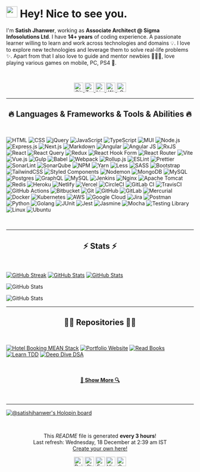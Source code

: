 <h1><img src="https://emojis.slackmojis.com/emojis/images/1531849430/4246/blob-sunglasses.gif?1531849430" width="30"/> Hey! Nice to see you.</h1>

I'm **Satish Jhanwer**, working as **Associate Architect @ Sigma Infosolutions Ltd**. I have **14+ years** of coding experience. A passionate learner willing to learn and work across technologies and domains 💡. I love to explore new technologies and leverage them to solve real-life problems ✨. Apart from that I also love to guide and mentor newbies 👨🏻‍💻, love playing various games on mobile, PC, PS4 🚀.

<br>

<p align="center">
  <a href="https://github.com/satishjhanwer" target="_blank">
    <img alt="Github" height="25" src="https://img.shields.io/badge/GitHub-%2312100E.svg?logo=Github&logoColor=white"/>
  </a>
  <a href="https://twitter.com/satishjhanwer" target="_blank">
    <img alt="Twitter" height="25" src="https://img.shields.io/badge/twitter-%2300acee.svg?logo=twitter&logoColor=white"/>
  </a>
  <a href="https://www.linkedin.com/in/satishjhanwer/" target="_blank">
    <img alt="LinkedIn" height="25" src="https://img.shields.io/badge/linkedin-%230e76a8.svg?logo=linkedin&logoColor=white"/>
  </a>
  <a href="https://satishjhanwer.github.io/" target="_blank">
    <img alt="Website" height="25" src="https://img.shields.io/badge/Website-4285F4?logo=google-chrome&logoColor=white"/>
  </a>
  <a href="mailto:satish.jhanwer@gmail.com" target="_blank">
    <img alt="Gmail" height="25" src="https://img.shields.io/badge/Gmail-c14438?logo=Gmail&logoColor=white"/>
  </a>
</p>

---

<h2 align="center">🔥 Languages & Frameworks & Tools & Abilities 🔥</h2>
<br>

![HTML](https://img.shields.io/badge/html5-%23E34F26.svg?style=for-the-badge&logo=html5&logoColor=white)
![CSS](https://img.shields.io/badge/css3-%231572B6.svg?style=for-the-badge&logo=css3&logoColor=white)
![jQuery](https://img.shields.io/badge/jquery-%230769AD.svg?style=for-the-badge&logo=jquery&logoColor=white)
![JavaScript](https://img.shields.io/badge/javascript-%23323330.svg?style=for-the-badge&logo=javascript&logoColor=%23F7DF1E)
![TypeScript](https://img.shields.io/badge/typescript-%23007ACC.svg?style=for-the-badge&logo=typescript&logoColor=white)
![MUI](https://img.shields.io/badge/MUI-%230081CB.svg?style=for-the-badge&logo=mui&logoColor=white)
![Node.js](https://img.shields.io/badge/node.js-6DA55F?style=for-the-badge&logo=node.js&logoColor=white)
![Express.js](https://img.shields.io/badge/express.js-%23404d59.svg?style=for-the-badge&logo=express&logoColor=%2361DAFB)
![Next.js](https://img.shields.io/badge/Next-black?style=for-the-badge&logo=next.js&logoColor=white)
![Markdown](https://img.shields.io/badge/markdown-%23000000.svg?style=for-the-badge&logo=markdown&logoColor=white)
![Angular](https://img.shields.io/badge/angular-%23DD0031.svg?style=for-the-badge&logo=angular&logoColor=white)
![Angular JS](https://img.shields.io/badge/angular.js-%23E23237.svg?style=for-the-badge&logo=angularjs&logoColor=white)
![RxJS](https://img.shields.io/badge/rxjs-%23B7178C.svg?style=for-the-badge&logo=reactivex&logoColor=white)
![React](https://img.shields.io/badge/react-%2320232a.svg?style=for-the-badge&logo=react&logoColor=%2361DAFB)
![React Query](https://img.shields.io/badge/-React%20Query-FF4154?style=for-the-badge&logo=react%20query&logoColor=white)
![Redux](https://img.shields.io/badge/redux-%23593d88.svg?style=for-the-badge&logo=redux&logoColor=white)
![React Hook Form](https://img.shields.io/badge/React%20Hook%20Form-%23EC5990.svg?style=for-the-badge&logo=reacthookform&logoColor=white)
![React Router](https://img.shields.io/badge/React_Router-CA4245?style=for-the-badge&logo=react-router&logoColor=white)
![Vite](https://img.shields.io/badge/vite-%23646CFF.svg?style=for-the-badge&logo=vite&logoColor=white)
![Vue.js](https://img.shields.io/badge/vue.js-%2335495e.svg?style=for-the-badge&logo=vuedotjs&logoColor=%234FC08D)
![Gulp](https://img.shields.io/badge/GULP-%23CF4647.svg?style=for-the-badge&logo=gulp&logoColor=white)
![Babel](https://img.shields.io/badge/Babel-F9DC3e?style=for-the-badge&logo=babel&logoColor=black)
![Webpack](https://img.shields.io/badge/webpack-%238DD6F9.svg?style=for-the-badge&logo=webpack&logoColor=black)
![Rollup.js](https://img.shields.io/badge/RollupJS-ef3335?style=for-the-badge&logo=rollup.js&logoColor=white)
![ESLint](https://img.shields.io/badge/ESLint-4B3263?style=for-the-badge&logo=eslint&logoColor=white)
![Prettier](https://img.shields.io/badge/-Prettier-F7B93E?style=for-the-badge&logo=prettier&logoColor=white)
![SonarLint](https://img.shields.io/badge/SonarLint-CB2029?style=for-the-badge&logo=SONARLINT&logoColor=white)
![SonarQube](https://img.shields.io/badge/SonarQube-black?style=for-the-badge&logo=sonarqube&logoColor=4E9BCD)
![NPM](https://img.shields.io/badge/NPM-%23CB3837.svg?style=for-the-badge&logo=npm&logoColor=white)
![Yarn](https://img.shields.io/badge/yarn-%232C8EBB.svg?style=for-the-badge&logo=yarn&logoColor=white)
![Less](https://img.shields.io/badge/less-2B4C80?style=for-the-badge&logo=less&logoColor=white)
![SASS](https://img.shields.io/badge/SASS-hotpink.svg?style=for-the-badge&logo=SASS&logoColor=white)
![Bootstrap](https://img.shields.io/badge/bootstrap-%238511FA.svg?style=for-the-badge&logo=bootstrap&logoColor=white)
![TailwindCSS](https://img.shields.io/badge/tailwindcss-%2338B2AC.svg?style=for-the-badge&logo=tailwind-css&logoColor=white)
![Styled Components](https://img.shields.io/badge/styled--components-DB7093?style=for-the-badge&logo=styled-components&logoColor=white)
![Nodemon](https://img.shields.io/badge/NODEMON-%23323330.svg?style=for-the-badge&logo=nodemon&logoColor=%BBDEAD)
![MongoDB](https://img.shields.io/badge/MongoDB-%234ea94b.svg?style=for-the-badge&logo=mongodb&logoColor=white)
![MySQL](https://img.shields.io/badge/mysql-4479A1.svg?style=for-the-badge&logo=mysql&logoColor=white)
![Postgres](https://img.shields.io/badge/postgres-%23316192.svg?style=for-the-badge&logo=postgresql&logoColor=white)
![GraphQL](https://img.shields.io/badge/-GraphQL-E10098?style=for-the-badge&logo=graphql&logoColor=white)
![MySQL](https://img.shields.io/badge/MySQL-00f.svg?style=for-the-badge&logo=mysql&logoColor=white)
![Jenkins](https://img.shields.io/badge/jenkins-%232C5263.svg?style=for-the-badge&logo=jenkins&logoColor=white)
![Nginx](https://img.shields.io/badge/nginx-%23009639.svg?style=for-the-badge&logo=nginx&logoColor=white)
![Apache Tomcat](https://img.shields.io/badge/apache%20tomcat-%23F8DC75.svg?style=for-the-badge&logo=apache-tomcat&logoColor=black)
![Redis](https://img.shields.io/badge/redis-%23DD0031.svg?style=for-the-badge&logo=redis&logoColor=white)
![Heroku](https://img.shields.io/badge/Heroku-430098.svg?style=for-the-badge&logo=heroku&logoColor=white)
![Netlify](https://img.shields.io/badge/netlify-%23000000.svg?style=for-the-badge&logo=netlify&logoColor=#00C7B7)
![Vercel](https://img.shields.io/badge/vercel-%23000000.svg?style=for-the-badge&logo=vercel&logoColor=white)
![CircleCI](https://img.shields.io/badge/circleci-%23161616.svg?style=for-the-badge&logo=circleci&logoColor=white)
![GitLab CI](https://img.shields.io/badge/gitlab%20CI-%23181717.svg?style=for-the-badge&logo=gitlab&logoColor=white)
![TravisCI](https://img.shields.io/badge/travis%20ci-%232B2F33.svg?style=for-the-badge&logo=travis&logoColor=white)
![GitHub Actions](https://img.shields.io/badge/github%20actions-%232671E5.svg?style=for-the-badge&logo=githubactions&logoColor=white)
![Bitbucket](https://img.shields.io/badge/bitbucket-%230047B3.svg?style=for-the-badge&logo=bitbucket&logoColor=white)
![Git](https://img.shields.io/badge/git-%23F05033.svg?style=for-the-badge&logo=git&logoColor=white)
![GitHub](https://img.shields.io/badge/github-%23121011.svg?style=for-the-badge&logo=github&logoColor=white)
![GitLab](https://img.shields.io/badge/gitlab-%23181717.svg?style=for-the-badge&logo=gitlab&logoColor=white)
![Mercurial](https://img.shields.io/badge/mercurial-999999.svg?style=for-the-badge&logo=mercurial&logoColor=white)
![Docker](https://img.shields.io/badge/docker-%230db7ed.svg?style=for-the-badge&logo=docker&logoColor=white)
![Kubernetes](https://img.shields.io/badge/kubernetes-%23326ce5.svg?style=for-the-badge&logo=kubernetes&logoColor=white)
![AWS](https://img.shields.io/badge/AWS-%23FF9900.svg?style=for-the-badge&logo=amazon-aws&logoColor=white)
![Google Cloud](https://img.shields.io/badge/GoogleCloud-%234285F4.svg?style=for-the-badge&logo=google-cloud&logoColor=white)
![Jira](https://img.shields.io/badge/jira-%230A0FFF.svg?style=for-the-badge&logo=jira&logoColor=white)
![Postman](https://img.shields.io/badge/Postman-FF6C37?style=for-the-badge&logo=postman&logoColor=white)
![Python](https://img.shields.io/badge/python-3670A0?style=for-the-badge&logo=python&logoColor=ffdd54)
![Golang](https://img.shields.io/badge/-Golang-00ADD8?style=for-the-badge&logo=go&logoColor=white)
![JUnit](https://img.shields.io/badge/Jest-C21325.svg?style=for-the-badge&logo=jest&logoColor=white)
![Jest](https://custom-icon-badges.herokuapp.com/badge/JUnit-25A162.svg?style=for-the-badge&logo=check-circle&logoColor=white)
![Jasmine](https://img.shields.io/badge/-Jasmine-8A4182?style=for-the-badge&logo=Jasmine&logoColor=white)
![Mocha](https://img.shields.io/badge/-Mocha-%238D6748?style=for-the-badge&logo=mocha&logoColor=white)
![Testing Library](https://img.shields.io/badge/-TestingLibrary-%23E33332?style=for-the-badge&logo=testing-library&logoColor=white)
![Linux](https://img.shields.io/badge/Linux-FCC624?style=for-the-badge&logo=linux&logoColor=black)
![Ubuntu](https://img.shields.io/badge/Ubuntu-E95420?style=for-the-badge&logo=ubuntu&logoColor=white)

<br>

---

<h2 align="center">⚡ Stats ⚡</h2>
<br>

[![GitHub Streak](https://streak-stats.demolab.com?user=satishjhanwer)](https://git.io/streak-stats) [![GitHub Stats](https://github-readme-stats.vercel.app/api?username=satishjhanwer&show_icons=true&count_private=true&include_all_commits=true)](https://github.com/anuraghazra/github-readme-stats) [![GitHub Stats](https://github-readme-stats.vercel.app/api/top-langs/?username=satishjhanwer&layout=compact&include_all_commits=true&count_private=true)](https://github.com/anuraghazra/github-readme-stats)

![GitHub Stats](https://github-profile-trophy.vercel.app/?username=satishjhanwer&column=6&margin-w=10)

![GitHub Stats](https://github-readme-activity-graph.vercel.app/graph?username=satishjhanwer&custom_title=Satish's%20activity%20graph&theme=github-light)

---

<h2 align="center">👨‍💻 Repositories 👨‍💻</h2>
<br>

[![Hotel Booking MEAN Stack](https://github-readme-stats.vercel.app/api/pin/?username=satishjhanwer&repo=hotel-booking-mean-stack&border_radius=10)](https://github.com/satishjhanwer/hotel-booking-mean-stack) [![Portfolio Website](https://github-readme-stats.vercel.app/api/pin/?username=satishjhanwer&repo=satishjhanwer.github.io&border_radius=10)](https://github.com/satishjhanwer/satishjhanwer.github.io)
[![Read Books](https://github-readme-stats.vercel.app/api/pin/?username=satishjhanwer&repo=read-books&border_radius=10)](https://github.com/satishjhanwer/read-books) [![Learn TDD](https://github-readme-stats.vercel.app/api/pin/?username=satishjhanwer&repo=learn-tdd-in-react&border_radius=10)](https://github.com/satishjhanwer/learn-tdd-in-react)
[![Deep Dive DSA](https://github-readme-stats.vercel.app/api/pin/?username=satishjhanwer&repo=deep-dive-dsa&border_radius=10)](https://github.com/satishjhanwer/deep-dive-dsa)

<br/>
<h4 align="center">
  <a href="https://github.com/satishjhanwer?tab=repositories" title="Show Repositories">🔎 Show More 🔍</a>
</h4>
<br>

---

[![@satishjhanwer's Holopin board](https://holopin.me/satishjhanwer)](https://holopin.io/@satishjhanwer)

<br>
<div width="100%" align="center">
  <p align="center">
    This <i>README</i> file is generated <b>every 3 hours</b>!</br>Last refresh: Wednesday, 18 December at 2:39 am IST
    <br />
    <a href="https://medium.com/@th.guibert/how-to-create-a-self-updating-readme-md-for-your-github-profile-f8b05744ca91">Create your own here!</a>
  </p>
  <p align="center">
    <img  height="25" alt="Build Status" src="https://github.com/satishjhanwer/satishjhanwer/actions/workflows/main.yaml/badge.svg?branch=main"/>
    <img  height="25" alt="Stars" src="https://img.shields.io/github/stars/satishjhanwer/satishjhanwer?style=flat&labelColor=343b41"/>
    <img  height="25" alt="Forks" src="https://img.shields.io/github/forks/satishjhanwer/satishjhanwer?style=flat&labelColor=343b41"/>
    <img  height="25" alt="Visitors" src="https://visitcount.itsvg.in/api?id=satishjhanwer&icon=0&color=0"/>
    <img  height="25" alt="Open Source Love" src="https://badges.frapsoft.com/os/v2/open-source.svg?v=103"/>
  </p>
</div>

<!--

![Metrics](https://metrics.lecoq.io/satishjhanwer?template=classic&base.header=0&base.activity=0&base.community=0&base.repositories=0&base.metadata=0&achievements=1&achievements.threshold=C&achievements.secrets=true&achievements.limit=0&config.timezone=Europe%2FIstanbul)

-->
